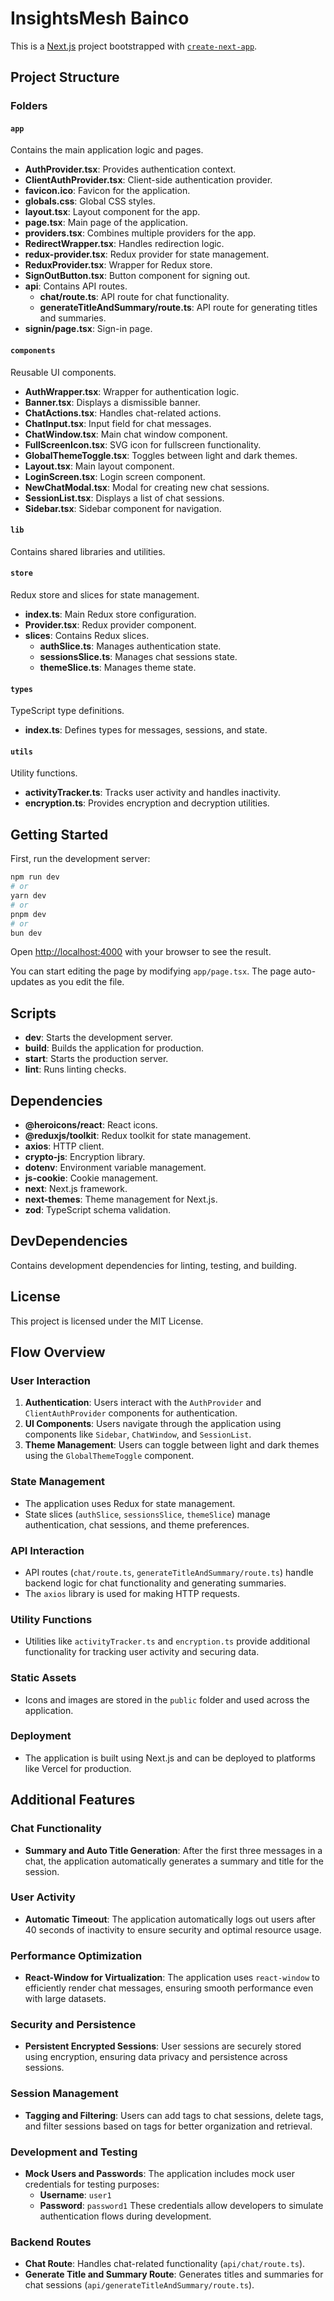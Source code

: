 # InsightsMesh Bainco

This is a [Next.js](https://nextjs.org) project bootstrapped with [`create-next-app`](https://nextjs.org/docs/app/api-reference/cli/create-next-app).

## Project Structure

### Folders

#### `app`
Contains the main application logic and pages.
- **AuthProvider.tsx**: Provides authentication context.
- **ClientAuthProvider.tsx**: Client-side authentication provider.
- **favicon.ico**: Favicon for the application.
- **globals.css**: Global CSS styles.
- **layout.tsx**: Layout component for the app.
- **page.tsx**: Main page of the application.
- **providers.tsx**: Combines multiple providers for the app.
- **RedirectWrapper.tsx**: Handles redirection logic.
- **redux-provider.tsx**: Redux provider for state management.
- **ReduxProvider.tsx**: Wrapper for Redux store.
- **SignOutButton.tsx**: Button component for signing out.
- **api**: Contains API routes.
  - **chat/route.ts**: API route for chat functionality.
  - **generateTitleAndSummary/route.ts**: API route for generating titles and summaries.
- **signin/page.tsx**: Sign-in page.

#### `components`
Reusable UI components.
- **AuthWrapper.tsx**: Wrapper for authentication logic.
- **Banner.tsx**: Displays a dismissible banner.
- **ChatActions.tsx**: Handles chat-related actions.
- **ChatInput.tsx**: Input field for chat messages.
- **ChatWindow.tsx**: Main chat window component.
- **FullScreenIcon.tsx**: SVG icon for fullscreen functionality.
- **GlobalThemeToggle.tsx**: Toggles between light and dark themes.
- **Layout.tsx**: Main layout component.
- **LoginScreen.tsx**: Login screen component.
- **NewChatModal.tsx**: Modal for creating new chat sessions.
- **SessionList.tsx**: Displays a list of chat sessions.
- **Sidebar.tsx**: Sidebar component for navigation.

#### `lib`
Contains shared libraries and utilities.

#### `store`
Redux store and slices for state management.
- **index.ts**: Main Redux store configuration.
- **Provider.tsx**: Redux provider component.
- **slices**: Contains Redux slices.
  - **authSlice.ts**: Manages authentication state.
  - **sessionsSlice.ts**: Manages chat sessions state.
  - **themeSlice.ts**: Manages theme state.

#### `types`
TypeScript type definitions.
- **index.ts**: Defines types for messages, sessions, and state.

#### `utils`
Utility functions.
- **activityTracker.ts**: Tracks user activity and handles inactivity.
- **encryption.ts**: Provides encryption and decryption utilities.

## Getting Started

First, run the development server:

```bash
npm run dev
# or
yarn dev
# or
pnpm dev
# or
bun dev
```

Open [http://localhost:4000](http://localhost:4000) with your browser to see the result.

You can start editing the page by modifying `app/page.tsx`. The page auto-updates as you edit the file.

## Scripts

- **dev**: Starts the development server.
- **build**: Builds the application for production.
- **start**: Starts the production server.
- **lint**: Runs linting checks.

## Dependencies

- **@heroicons/react**: React icons.
- **@reduxjs/toolkit**: Redux toolkit for state management.
- **axios**: HTTP client.
- **crypto-js**: Encryption library.
- **dotenv**: Environment variable management.
- **js-cookie**: Cookie management.
- **next**: Next.js framework.
- **next-themes**: Theme management for Next.js.
- **zod**: TypeScript schema validation.

## DevDependencies

Contains development dependencies for linting, testing, and building.

## License

This project is licensed under the MIT License.

## Flow Overview

### User Interaction
1. **Authentication**: Users interact with the `AuthProvider` and `ClientAuthProvider` components for authentication.
2. **UI Components**: Users navigate through the application using components like `Sidebar`, `ChatWindow`, and `SessionList`.
3. **Theme Management**: Users can toggle between light and dark themes using the `GlobalThemeToggle` component.

### State Management
- The application uses Redux for state management.
- State slices (`authSlice`, `sessionsSlice`, `themeSlice`) manage authentication, chat sessions, and theme preferences.

### API Interaction
- API routes (`chat/route.ts`, `generateTitleAndSummary/route.ts`) handle backend logic for chat functionality and generating summaries.
- The `axios` library is used for making HTTP requests.

### Utility Functions
- Utilities like `activityTracker.ts` and `encryption.ts` provide additional functionality for tracking user activity and securing data.

### Static Assets
- Icons and images are stored in the `public` folder and used across the application.

### Deployment
- The application is built using Next.js and can be deployed to platforms like Vercel for production.

## Additional Features

### Chat Functionality
- **Summary and Auto Title Generation**: After the first three messages in a chat, the application automatically generates a summary and title for the session.

### User Activity
- **Automatic Timeout**: The application automatically logs out users after 40 seconds of inactivity to ensure security and optimal resource usage.

### Performance Optimization
- **React-Window for Virtualization**: The application uses `react-window` to efficiently render chat messages, ensuring smooth performance even with large datasets.

### Security and Persistence
- **Persistent Encrypted Sessions**: User sessions are securely stored using encryption, ensuring data privacy and persistence across sessions.

### Session Management
- **Tagging and Filtering**: Users can add tags to chat sessions, delete tags, and filter sessions based on tags for better organization and retrieval.

### Development and Testing
- **Mock Users and Passwords**: The application includes mock user credentials for testing purposes:
  - **Username**: `user1`
  - **Password**: `password1`
These credentials allow developers to simulate authentication flows during development.

### Backend Routes
- **Chat Route**: Handles chat-related functionality (`api/chat/route.ts`).
- **Generate Title and Summary Route**: Generates titles and summaries for chat sessions (`api/generateTitleAndSummary/route.ts`).
